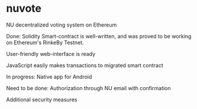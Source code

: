 # nuvote
NU decentralized voting system on Ethereum

Done:
Solidity Smart-contract is well-written, and was proved to be working on Ethereum's RinkeBy Testnet.

User-friendly web-interface is ready

JavaScript easily makes transactions to migrated smart contract

In progress:
Native app for Android

Need to be done:
Authorization through NU email with confirmation

Additional security measures

